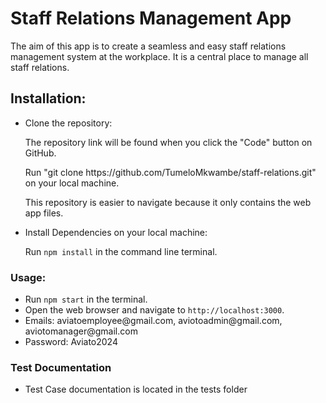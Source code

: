 <h1>Staff Relations Management App</h1>
<p>The aim of this app is to create a seamless and easy staff relations management system at the workplace. It is a central place to manage all staff relations.</p>

<h2>Installation:</h2>
<ul>
  <li>Clone the repository: 
    <p>The repository link will be found when you click the "Code" button on GitHub.</p>
    <p>Run "git clone https://github.com/TumeloMkwambe/staff-relations.git" on your local machine.</p>
    <p>This repository is easier to navigate because it only contains the web app files.</p>
  </li>
  <li>Install Dependencies on your local machine: 
    <p>Run <code>npm install</code> in the command line terminal.</p>
  </li>
</ul>

<h3>Usage:</h3>
<ul>
  <li>Run <code>npm start</code> in the terminal.</li>
  <li>Open the web browser and navigate to <code>http://localhost:3000</code>.</li>
  <li>Emails: aviatoemployee@gmail.com, aviotoadmin@gmail.com, aviotomanager@gmail.com</li>
  <li>Password: Aviato2024</li>
</ul>

<h3>Test Documentation</h3>
<ul>
  <li> Test Case documentation is located in the tests folder</li>
</ul>
